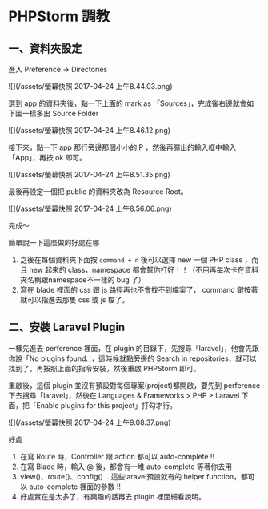 # PHPStorm 調教

## 一、資料夾設定

進入 Preference -&gt; Directories

![](/assets/螢幕快照 2017-04-24 上午8.44.03.png)

選到 app 的資料夾後，點一下上面的 mark as 「Sources」，完成後右邊就會如下圖一樣多出 Source Folder

![](/assets/螢幕快照 2017-04-24 上午8.46.12.png)

接下來，點一下 app 那行旁邊那個小小的 P ，然後再彈出的輸入框中輸入「App」，再按 ok 即可。

![](/assets/螢幕快照 2017-04-24 上午8.51.35.png)

最後再設定一個把 public 的資料夾改為 Resource Root。

![](/assets/螢幕快照 2017-04-24 上午8.56.06.png)

完成～

簡單說一下這麼做的好處在哪

1. 之後在每個資料夾下面按 `command + n` 後可以選擇 new 一個 PHP class ，而且 new 起來的 class，namespace 都會幫你打好！！（不用再每次卡在資料夾名稱跟namespace不一樣的 bug 了）
2. 寫在 blade 裡面的 css 跟 js 路徑再也不會找不到檔案了， command 鍵按著就可以指進去那隻 css 或 js 檔了。

## 二、安裝 Laravel Plugin

一樣先進去 perference 裡面，在 plugin 的目錄下，先搜尋「laravel」，他會先跟你說「No plugins found.」，這時候就點旁邊的 Search in repositories，就可以找到了，再按照上面的指令安裝，然後重啟 PHPStorm 即可。

重啟後，這個 plugin 並沒有預設對每個專案\(project\)都開啟，要先到 perference 下去搜尋「laravel」，然後在 Languages & Frameworks &gt; PHP &gt; Laravel 下面，把「Enable plugins for this project」打勾才行。

![](/assets/螢幕快照 2017-04-24 上午9.08.37.png)

好處：

1. 在寫 Route 時，Controller 跟 action 都可以 auto-complete !!
2. 在寫 Blade 時，輸入 @ 後，都會有一堆 auto-complete 等著你去用 
3. view\(\)、route\(\)、config\(\) ...這些laravel預設就有的 helper function，都可以 auto-complete 裡面的參數 !!
4. 好處實在是太多了，有興趣的話再去 plugin 裡面細看說明。





